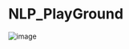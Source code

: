 # NLP_PlayGround
![image](https://user-images.githubusercontent.com/90922607/185205219-278b6413-9118-4a7e-b4b9-f895556f48ce.png)
